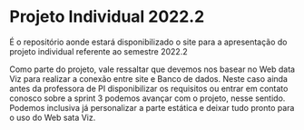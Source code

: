 # Projeto Individual 2022.2
É o repositório aonde estará disponibilizado o site para a apresentação do projeto individual referente ao semestre 2022.2

Como parte do projeto, vale ressaltar que devemos nos basear no Web data Viz para realizar a conexão entre site e Banco de dados. Neste caso ainda antes da professora de PI disponibilizar os requisitos ou entrar em contato conosco sobre a sprint 3 podemos avançar com o projeto, nesse sentido. Podemos inclusiva já personalizar a parte estática e deixar tudo pronto para o uso do Web sata Viz.